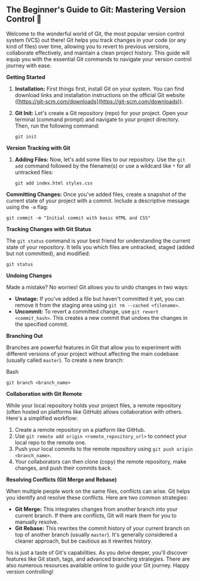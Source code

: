 
## The Beginner's Guide to Git: Mastering Version Control :rocket:

Welcome to the wonderful world of Git, the most popular version control system (VCS) out there! Git helps you track changes in your code (or any kind of files) over time, allowing you to revert to previous versions, collaborate effectively, and maintain a clean project history. This guide will equip you with the essential Git commands to navigate your version control journey with ease.

**Getting Started**

1.  **Installation:** First things first, install Git on your system. You can find download links and installation instructions on the official Git website ([https://git-scm.com/downloads](https://git-scm.com/downloads)).
    
2.  **Git Init:** Let's create a Git repository (repo) for your project. Open your terminal (command prompt) and navigate to your project directory. Then, run the following command:
    

    
    ```
    git init
    
    ```
 **Version Tracking with Git**

1.  **Adding Files:** Now, let's add some files to our repository. Use the `git add` command followed by the filename(s) or use a wildcard like `*` for all untracked files:
    

    
    ```
    git add index.html styles.css
    
    ```
    
 **Committing Changes:** Once you've added files, create a snapshot of the current state of your project with a commit. Include a descriptive message using the `-m` flag:



```
git commit -m "Initial commit with basic HTML and CSS"

```

**Tracking Changes with Git Status**

The `git status` command is your best friend for understanding the current state of your repository. It tells you which files are untracked, staged (added but not committed), and modified:



```
git status

```

**Undoing Changes**

Made a mistake? No worries! Git allows you to undo changes in two ways:

-   **Unstage:** If you've added a file but haven't committed it yet, you can remove it from the staging area using `git rm --cached <filename>`.
-   **Uncommit:** To revert a committed change, use `git revert <commit_hash>`. This creates a new commit that undoes the changes in the specified commit.

**Branching Out**

Branches are powerful features in Git that allow you to experiment with different versions of your project without affecting the main codebase (usually called `master`). To create a new branch:

Bash

```
git branch <branch_name>

```

**Collaboration with Git Remote**

While your local repository holds your project files, a remote repository (often hosted on platforms like GitHub) allows collaboration with others. Here's a simplified workflow:

1.  Create a remote repository on a platform like GitHub.
2.  Use `git remote add origin <remote_repository_url>` to connect your local repo to the remote one.
3.  Push your local commits to the remote repository using `git push origin <branch_name>`.
4.  Your collaborators can then clone (copy) the remote repository, make changes, and push their commits back.

**Resolving Conflicts (Git Merge and Rebase)**

When multiple people work on the same files, conflicts can arise. Git helps you identify and resolve these conflicts. Here are two common strategies:

-   **Git Merge:** This integrates changes from another branch into your current branch. If there are conflicts, Git will mark them for you to manually resolve.
-   **Git Rebase:** This rewrites the commit history of your current branch on top of another branch (usually `master`). It's generally considered a cleaner approach, but be cautious as it rewrites history.

his is just a taste of Git's capabilities. As you delve deeper, you'll discover features like Git stash, tags, and advanced branching strategies. There are also numerous resources available online to guide your Git journey. Happy version controlling!
